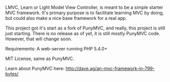 LMVC, Learn or Light Model View Controller, is meant to be a simple starter
MVC framework. It's primary purpose is to facilitate learning MVC by doing,
but could also make a nice base framework for a real app.

This project got it's start as a fork of PunyMVC, and really, this project
is still just starting. There is no release as of yet, it is still mostly
PunyMVC code. However, that will change soon.

Requirements: A web-server running PHP 5.4.0+

MIT License, same as PunyMVC.

Learn about PunyMVC here:
http://dave.ag/an-mvc-framework-in-799-bytes/